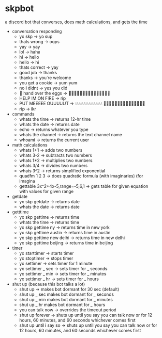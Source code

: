 # skpbot
a discord bot that converses, does math calculations, and gets the time
- conversation responding
  - yo skp -> yo sup
  - thats wrong -> oops
  - yay -> yay
  - lol -> haha
  - hi -> hello
  - hello -> hi
  - thats correct -> yay
  - good job -> thanks
  - thanks -> you're welcome
  - you get a cookie -> yum yum
  - no i didnt -> yes you did
  - 🔫 hand over the eggs -> 🥚🥚🥚🥚🥚🥚🥚🥚🥚🥚🥚🥚🥚🥚🥚
  - HELP IM ON FIRE -> rip
  - PUT MEEEEE OUUUUUT -> 💧💧💧💧💧💧💧💧💧💧💧💧💧💧💧💧 🧯🧯🧯🧯🧯🧯🧯🧯🧯🧯🧯🧯🧯🧯🧯
  - rip -> ikr
- commands
  - whats the time -> returns 12-hr time
  - whats the date -> returns date
  - echo <whatever> -> returns whatever you type
  - whats the channel -> returns the text channel name
  - whoami -> returns the current user
- math calculations
  - whats 1+1 -> adds two numbers
  - whats 3-2 -> subtracts two numbers
  - whats 1*2 -> multiplies two numbers
  - whats 3/4 -> divides two numbers
  - whats 3^2 -> returns simplified exponential
  - quadfm 1 2 3 -> does quadratic formula (with imaginaries) (for imagina
  - gettable 3x^2+4x-5,range=-5,6,1 -> gets table for given equation with values for given range
- getdate
  - yo skp getdate -> returns date
  - whats the date -> returns date
- getttime
  - yo skp gettime -> returns time
  - whats the time -> returns time
  - yo skp gettime ny -> returns time in new york
  - yo skp gettime austin -> returns time in austin
  - yo skp gettime new delhi -> returns time in new delhi
  - yo skp gettime beijing -> returns time in beijing
- timer
  - yo starttimer -> starts timer
  - yo stoptimer -> stops timer
  - yo settimer -> sets timer for 1 minute
  - yo settimer _ sec -> sets timer for _ seconds
  - yo settimer _ min -> sets timer for _ minutes
  - yo settimer _ hr -> sets timer for _ hours
- shut up (because this bot talks a lot)
  - shut up -> makes bot dormant for 30 sec (default)
  - shut up _ sec makes bot dormant for _ seconds
  - shut up _ min makes bot dormant for _ minutes
  - shut up _ hr makes bot dormant for _ hours
  - you can talk now -> overrides the timeout period
  - shut up forever -> shuts up until you say you can talk now or for 12 hours, 60 minutes, and 60 seconds whichever comes first
  - shut up until i say so -> shuts up until you say you can talk now or for 12 hours, 60 minutes, and 60 seconds whichever comes first
